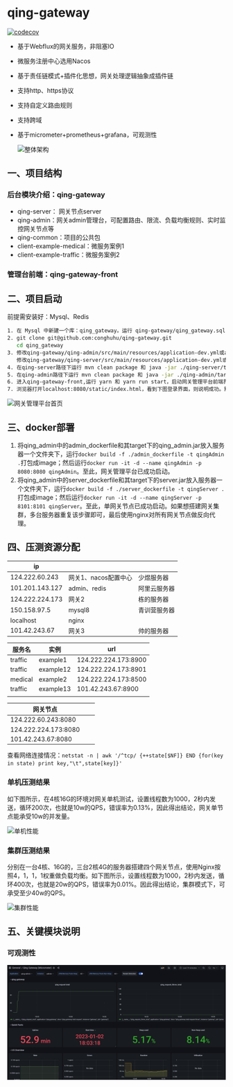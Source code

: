 # qing-gateway

[![codecov](https://codecov.io/gh/conghuhu/qing-gateway/branch/main/graph/badge.svg?token=P68V7B123U)](https://codecov.io/gh/conghuhu/qing-gateway)

- 基于Webflux的网关服务，非阻塞IO

- 微服务注册中心选用Nacos

- 基于责任链模式+插件化思想，网关处理逻辑抽象成插件链

- 支持http、https协议

- 支持自定义路由规则

- 支持跨域

- 基于micrometer+prometheus+grafana，可观测性

  ![整体架构](./asset/整体架构.jpg)

## 一、项目结构

### 后台模块介绍：qing-gateway

- qing-server： 网关节点server
- qing-admin：网关admin管理台，可配置路由、限流、负载均衡规则、实时监控网关节点等
- qing-common：项目的公共包
- client-example-medical：微服务案例1
- client-example-traffic：微服务案例2

### 管理台前端：qing-gateway-front

## 二、项目启动

前提需安装好：Mysql、Redis

```bash
1. 在 Mysql 中新建一个库：qing_gateway。运行 qing-gateway/qing_gateway.sql 文件。
2. git clone git@github.com:conghuhu/qing-gateway.git
   cd qing_gateway
3. 修改qing-gateway/qing-admin/src/main/resources/application-dev.yml或application-prod.yml,分别对应开发环境和生     产环境，将qing-admin中的mysql和redis连接地址配好。
   修改qing-gateway/qing-server/src/main/resources/application-dev.yml或application-prod.yml，将qing-server中的    redis连接地址配好
4. 在qing-server路径下运行 mvn clean package 和 java -jar ./qing-server/target/server.jar, 网关单节点启动成功。
5. 在qing-admin路径下运行 mvn clean package 和 java -jar ./qing-admin/target/qing_admin.jar ,网关管理平台启动成功。
6. 进入qing-gateway-front,运行 yarn 和 yarn run start，启动网关管理平台前端界面。
7. 浏览器打开localhost:8080/static/index.html，看到下图登录界面，则说明成功。默认账号密码是admin,123456。
```

![网关管理平台首页](./asset/网关管理平台首页.png)

## 三、docker部署

1. 将qing_admin中的admin_dockerfile和其target下的qing_admin.jar放入服务器一个文件夹下，运行```docker build -f ./admin_dockerfile -t qingAdmin .```打包成image；然后运行```docker run -it -d --name qingAdmin -p 8080:8080 qingAdmin```。至此，网关管理平台已成功启动。
2. 将qing_admin中的server_dockerfile和其target下的server.jar放入服务器一个文件夹下，运行```docker build -f ./server_dockerfile -t qingServer .```打包成image；然后运行```docker run -it -d --name qingServer -p 8101:8101 qingServer```。至此，单网关节点已成功启动。如果想搭建网关集群，多台服务器重复该步骤即可，最后使用nginx对所有网关节点做反向代理。

## 四、压测资源分配

| ip              |               |        |
| --------------- | ------------- | :----- |
| 124.222.60.243  | 网关1、nacos配置中心 | 少煜服务器  |
| 101.201.143.127 | admin、redis   | 阿里云服务器 |
| 124.222.224.173 | 网关2           | 栋的服务器  |
| 150.158.97.5    | mysql8        | 青训营服务器 |
| localhost       | nginx         |        |
| 101.42.243.67   | 网关3           | 帅的服务器  |

| 服务名     | 实例        | url                  |
| ------- | --------- | -------------------- |
| traffic | example1  | 124.222.224.173:8900 |
| traffic | example12 | 124.222.224.173:8901 |
| medical | example2  | 124.222.224.173:8500 |
| traffic | example13 | 101.42.243.67:8900   |
|         |           |                      |

| 网关节点                 |      |      |
| -------------------- | ---- | ---- |
| 124.222.60.243:8080  |      |      |
| 124.222.224.173:8080 |      |      |
| 101.42.243.67:8080   |      |      |

查看网络连接情况：```netstat -n | awk '/^tcp/ {++state[$NF]} END {for(key in state) print key,"\t",state[key]}'```

### 单机压测结果

如下图所示，在4核16G的环境对网关单机测试，设置线程数为1000，2秒内发送，循环200次，也就是10w的QPS，错误率为0.13%，因此得出结论，网关单节点能承受10w的并发量。

![单机性能](./asset/单机性能.png)

### 集群压测结果

分别在一台4核、16G的，三台2核4G的服务器搭建四个网关节点，使用Nginx按照4，1，1，1权重做负载均衡。如下图所示，设置线程数为1000，2秒内发送，循环400次，也就是20w的QPS，错误率为0.01%。因此得出结论，集群模式下，可承受至少40w的QPS。

![集群性能](./asset/集群性能.png)

## 五、关键模块说明

### 可观测性

![Grafana](./asset/%E7%9B%91%E6%8E%A7metrics.png)
